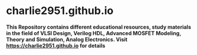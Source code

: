 # charlie2951.github.io
**This Repository contains different educational resources, study materials in the field of VLSI Design, Verilog HDL, Advanced MOSFET Modeling, Theory and Simulation, Analog Electronics.<be>
Visit https://charlie2951.github.io for details**
